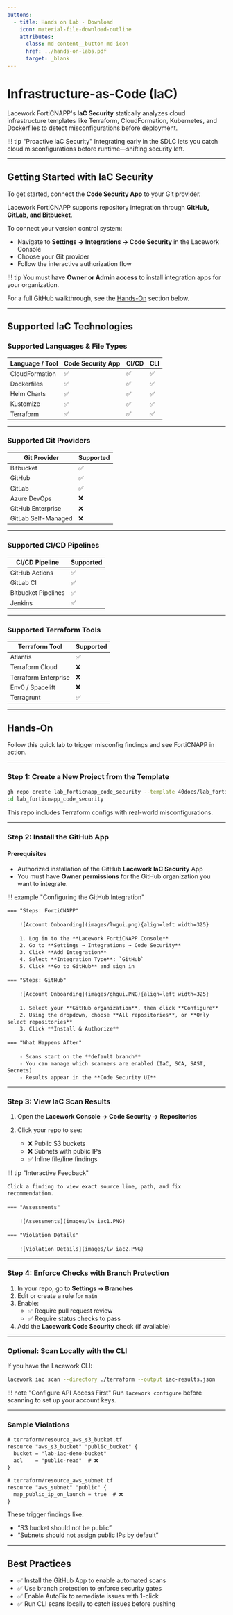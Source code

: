 ```yaml
---
buttons:
  - title: Hands on Lab - Download
    icon: material-file-download-outline
    attributes:
      class: md-content__button md-icon
      href: ../hands-on-labs.pdf
      target: _blank
---
```


# Infrastructure-as-Code (IaC)

Lacework FortiCNAPP's **IaC Security** statically analyzes cloud infrastructure templates like Terraform, CloudFormation, Kubernetes, and Dockerfiles to detect misconfigurations before deployment.

!!! tip "Proactive IaC Security"
    Integrating early in the SDLC lets you catch cloud misconfigurations before runtime—shifting security left.

---

## Getting Started with IaC Security

To get started, connect the **Code Security App** to your Git provider.

Lacework FortiCNAPP supports repository integration through **GitHub, GitLab, and Bitbucket**.

To connect your version control system:

- Navigate to **Settings → Integrations → Code Security** in the Lacework Console
- Choose your Git provider
- Follow the interactive authorization flow

!!! tip
    You must have **Owner or Admin access** to install integration apps for your organization.

For a full GitHub walkthrough, see the [Hands-On](#step-2-install-the-github-app) section below.

---

## Supported IaC Technologies

### Supported Languages & File Types

| **Language / Tool** | Code Security App | CI/CD | CLI |
| ------------------- | ----------------- | ----- | --- |
| CloudFormation      | ✅                 | ✅     | ✅   |
| Dockerfiles         | ✅                 | ✅     | ✅   |
| Helm Charts         | ✅                 | ✅     | ✅   |
| Kustomize           | ✅                 | ✅     | ✅   |
| Terraform           | ✅                 | ✅     | ✅   |

---

### Supported Git Providers

| Git Provider        | Supported |
| ------------------- | --------- |
| Bitbucket           | ✅         |
| GitHub              | ✅         |
| GitLab              | ✅         |
| Azure DevOps        | ❌         |
| GitHub Enterprise   | ❌         |
| GitLab Self-Managed | ❌         |

---

### Supported CI/CD Pipelines

| CI/CD Pipeline      | Supported |
| ------------------- | --------- |
| GitHub Actions      | ✅         |
| GitLab CI           | ✅         |
| Bitbucket Pipelines | ✅         |
| Jenkins             | ✅         |

---

### Supported Terraform Tools

| Terraform Tool       | Supported |
| -------------------- | --------- |
| Atlantis             | ✅         |
| Terraform Cloud      | ❌         |
| Terraform Enterprise | ❌         |
| Env0 / Spacelift     | ❌         |
| Terragrunt           | ✅         |

---

## Hands-On

Follow this quick lab to trigger misconfig findings and see FortiCNAPP in action.

---

### Step 1: Create a New Project from the Template

```bash
gh repo create lab_forticnapp_code_security --template 40docs/lab_forticnapp_code_security --public
cd lab_forticnapp_code_security
```

This repo includes Terraform configs with real-world misconfigurations.

---

### Step 2: Install the GitHub App

#### Prerequisites

- Authorized installation of the GitHub **Lacework IaC Security** App
- You must have **Owner permissions** for the GitHub organization you want to integrate.

!!! example "Configuring the GitHub Integration"

    === "Steps: FortiCNAPP"

        ![Account Onboarding](images/lwgui.png){align=left width=325}

        1. Log in to the **Lacework FortiCNAPP Console**
        2. Go to **Settings → Integrations → Code Security**
        3. Click **Add Integration**
        4. Select **Integration Type**: `GitHub`
        5. Click **Go to GitHub** and sign in

    === "Steps: GitHub"

        ![Account Onboarding](images/ghgui.PNG){align=left width=325}

        1. Select your **GitHub organization**, then click **Configure**
        2. Using the dropdown, choose **All repositories**, or **Only select repositories**
        3. Click **Install & Authorize**

    === "What Happens After"

        - Scans start on the **default branch**
        - You can manage which scanners are enabled (IaC, SCA, SAST, Secrets)
        - Results appear in the **Code Security UI**

---

### Step 3: View IaC Scan Results

1. Open the **Lacework Console → Code Security → Repositories**
2. Click your repo to see:

   - ❌ Public S3 buckets
   - ❌ Subnets with public IPs
   - ✅ Inline file/line findings

!!! tip "Interactive Feedback"

    Click a finding to view exact source line, path, and fix recommendation.

    === "Assessments"

        ![Assessments](images/lw_iac1.PNG)

    === "Violation Details"

        ![Violation Details](images/lw_iac2.PNG)

---

### Step 4: Enforce Checks with Branch Protection

1. In your repo, go to **Settings → Branches**
2. Edit or create a rule for `main`
3. Enable:
   - ✅ Require pull request review
   - ✅ Require status checks to pass
4. Add the **Lacework Code Security** check (if available)

---

### Optional: Scan Locally with the CLI

If you have the Lacework CLI:

```bash
lacework iac scan --directory ./terraform --output iac-results.json
```

!!! note "Configure API Access First"
    Run `lacework configure` before scanning to set up your account keys.

---

### Sample Violations

```hcl
# terraform/resource_aws_s3_bucket.tf
resource "aws_s3_bucket" "public_bucket" {
  bucket = "lab-iac-demo-bucket"
  acl    = "public-read"  # ❌
}
```

```hcl
# terraform/resource_aws_subnet.tf
resource "aws_subnet" "public" {
  map_public_ip_on_launch = true  # ❌
}
```

These trigger findings like:

* “S3 bucket should not be public”
* “Subnets should not assign public IPs by default”

---

## Best Practices

* ✅ Install the GitHub App to enable automated scans
* ✅ Use branch protection to enforce security gates
* ✅ Enable AutoFix to remediate issues with 1-click
* ✅ Run CLI scans locally to catch issues before pushing
